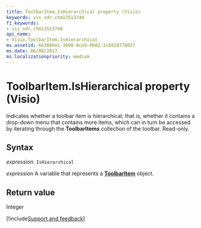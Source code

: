 ```yaml
---
title: ToolbarItem.IsHierarchical property (Visio)
keywords: vis_sdr.chm13513740
f1_keywords:
- vis_sdr.chm13513740
api_name:
- Visio.ToolbarItem.IsHierarchical
ms.assetid: 663080e1-3608-8ce9-0b82-1c8d18776037
ms.date: 06/08/2017
ms.localizationpriority: medium
---
```



# ToolbarItem.IsHierarchical property (Visio)

Indicates whether a toolbar item is hierarchical; that is, whether it contains a drop-down menu that contains more items, which can in turn be accessed by iterating through the **ToolbarItems** collection of the toolbar. Read-only.


## Syntax

_expression_. `IsHierarchical`

_expression_ A variable that represents a **[ToolbarItem](Visio.ToolbarItem.md)** object.


## Return value

Integer

[!include[Support and feedback](~/includes/feedback-boilerplate.md)]